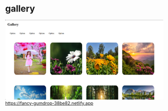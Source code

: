 <h1>gallery</h1>

<a href="https://fancy-gumdrop-38be82.netlify.app"><img src="pic.png"></a>
https://fancy-gumdrop-38be82.netlify.app
